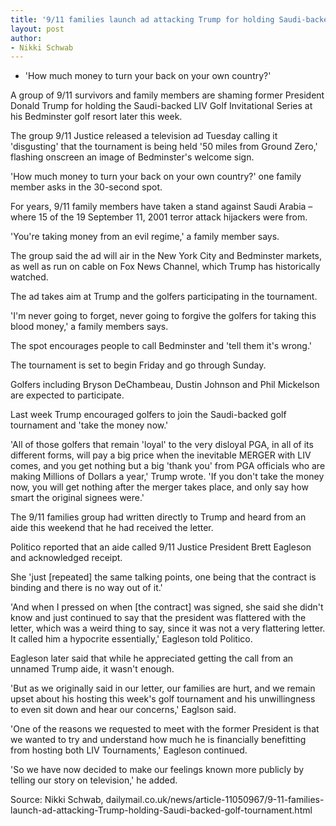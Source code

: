 ```yaml
---
title: '9/11 families launch ad attacking Trump for holding Saudi-backed golf tournament'
layout: post
author:
- Nikki Schwab
---
```


- 'How much money to turn your back on your own country?'

A group of 9/11 survivors and family members are shaming former President Donald Trump for holding the Saudi-backed LIV Golf Invitational Series at his Bedminster golf resort later this week.

The group 9/11 Justice released a television ad Tuesday calling it 'disgusting' that the tournament is being held '50 miles from Ground Zero,' flashing onscreen an image of Bedminster's welcome sign.

'How much money to turn your back on your own country?' one family member asks in the 30-second spot.

For years, 9/11 family members have taken a stand against Saudi Arabia – where 15 of the 19 September 11, 2001 terror attack hijackers were from.

'You're taking money from an evil regime,' a family member says.

The group said the ad will air in the New York City and Bedminster markets, as well as run on cable on Fox News Channel, which Trump has historically watched.

The ad takes aim at Trump and the golfers participating in the tournament.

'I'm never going to forget, never going to forgive the golfers for taking this blood money,' a family members says.

The spot encourages people to call Bedminster and 'tell them it's wrong.'

The tournament is set to begin Friday and go through Sunday.

Golfers including Bryson DeChambeau, Dustin Johnson and Phil Mickelson are expected to participate.

Last week Trump encouraged golfers to join the Saudi-backed golf tournament and 'take the money now.'

'All of those golfers that remain 'loyal' to the very disloyal PGA, in all of its different forms, will pay a big price when the inevitable MERGER with LIV comes, and you get nothing but a big 'thank you' from PGA officials who are making Millions of Dollars a year,' Trump wrote. 'If you don't take the money now, you will get nothing after the merger takes place, and only say how smart the original signees were.'

The 9/11 families group had written directly to Trump and heard from an aide this weekend that he had received the letter.

Politico reported that an aide called 9/11 Justice President Brett Eagleson and acknowledged receipt.

She 'just [repeated] the same talking points, one being that the contract is binding and there is no way out of it.'

'And when I pressed on when [the contract] was signed, she said she didn't know and just continued to say that the president was flattered with the letter, which was a weird thing to say, since it was not a very flattering letter. It called him a hypocrite essentially,' Eagleson told Politico.

Eagleson later said that while he appreciated getting the call from an unnamed Trump aide, it wasn't enough.

'But as we originally said in our letter, our families are hurt, and we remain upset about his hosting this week's golf tournament and his unwillingness to even sit down and hear our concerns,' Eaglson said.

'One of the reasons we requested to meet with the former President is that we wanted to try and understand how much he is financially benefitting from hosting both LIV Tournaments,' Eagleson continued.

'So we have now decided to make our feelings known more publicly by telling our story on television,' he added.

Source: Nikki Schwab, dailymail.co.uk/news/article-11050967/9-11-families-launch-ad-attacking-Trump-holding-Saudi-backed-golf-tournament.html
